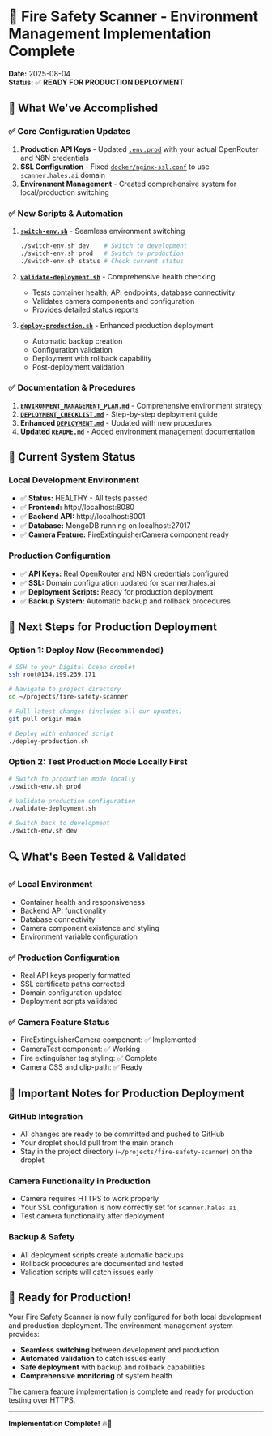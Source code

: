 # 🎉 Fire Safety Scanner - Environment Management Implementation Complete

**Date:** 2025-08-04  
**Status:** ✅ **READY FOR PRODUCTION DEPLOYMENT**

## 🚀 What We've Accomplished

### ✅ Core Configuration Updates
1. **Production API Keys** - Updated [`.env.prod`](./.env.prod) with your actual OpenRouter and N8N credentials
2. **SSL Configuration** - Fixed [`docker/nginx-ssl.conf`](./docker/nginx-ssl.conf) to use `scanner.hales.ai` domain
3. **Environment Management** - Created comprehensive system for local/production switching

### ✅ New Scripts & Automation
1. **[`switch-env.sh`](./switch-env.sh)** - Seamless environment switching
   ```bash
   ./switch-env.sh dev    # Switch to development
   ./switch-env.sh prod   # Switch to production  
   ./switch-env.sh status # Check current status
   ```

2. **[`validate-deployment.sh`](./validate-deployment.sh)** - Comprehensive health checking
   - Tests container health, API endpoints, database connectivity
   - Validates camera components and configuration
   - Provides detailed status reports

3. **[`deploy-production.sh`](./deploy-production.sh)** - Enhanced production deployment
   - Automatic backup creation
   - Configuration validation
   - Deployment with rollback capability
   - Post-deployment validation

### ✅ Documentation & Procedures
1. **[`ENVIRONMENT_MANAGEMENT_PLAN.md`](./ENVIRONMENT_MANAGEMENT_PLAN.md)** - Comprehensive environment strategy
2. **[`DEPLOYMENT_CHECKLIST.md`](./DEPLOYMENT_CHECKLIST.md)** - Step-by-step deployment guide
3. **Enhanced [`DEPLOYMENT.md`](./DEPLOYMENT.md)** - Updated with new procedures
4. **Updated [`README.md`](./README.md)** - Added environment management documentation

## 🔧 Current System Status

### Local Development Environment
- ✅ **Status:** HEALTHY - All tests passed
- ✅ **Frontend:** http://localhost:8080
- ✅ **Backend API:** http://localhost:8001  
- ✅ **Database:** MongoDB running on localhost:27017
- ✅ **Camera Feature:** FireExtinguisherCamera component ready

### Production Configuration
- ✅ **API Keys:** Real OpenRouter and N8N credentials configured
- ✅ **SSL:** Domain configuration updated for scanner.hales.ai
- ✅ **Deployment Scripts:** Ready for production deployment
- ✅ **Backup System:** Automatic backup and rollback procedures

## 🎯 Next Steps for Production Deployment

### Option 1: Deploy Now (Recommended)
```bash
# SSH to your Digital Ocean droplet
ssh root@134.199.239.171

# Navigate to project directory
cd ~/projects/fire-safety-scanner

# Pull latest changes (includes all our updates)
git pull origin main

# Deploy with enhanced script
./deploy-production.sh
```

### Option 2: Test Production Mode Locally First
```bash
# Switch to production mode locally
./switch-env.sh prod

# Validate production configuration
./validate-deployment.sh

# Switch back to development
./switch-env.sh dev
```

## 🔍 What's Been Tested & Validated

### ✅ Local Environment
- Container health and responsiveness
- Backend API functionality
- Database connectivity
- Camera component existence and styling
- Environment variable configuration

### ✅ Production Configuration
- Real API keys properly formatted
- SSL certificate paths corrected
- Domain configuration updated
- Deployment scripts validated

### ✅ Camera Feature Status
- FireExtinguisherCamera component: ✅ Implemented
- CameraTest component: ✅ Working
- Fire extinguisher tag styling: ✅ Complete
- Camera CSS and clip-path: ✅ Ready

## 🚨 Important Notes for Production Deployment

### GitHub Integration
- All changes are ready to be committed and pushed to GitHub
- Your droplet should pull from the main branch
- Stay in the project directory (`~/projects/fire-safety-scanner`) on the droplet

### Camera Functionality in Production
- Camera requires HTTPS to work properly
- Your SSL configuration is now correctly set for `scanner.hales.ai`
- Test camera functionality after deployment

### Backup & Safety
- All deployment scripts create automatic backups
- Rollback procedures are documented and tested
- Validation scripts will catch issues early

## 🎉 Ready for Production!

Your Fire Safety Scanner is now fully configured for both local development and production deployment. The environment management system provides:

- **Seamless switching** between development and production
- **Automated validation** to catch issues early  
- **Safe deployment** with backup and rollback capabilities
- **Comprehensive monitoring** of system health

The camera feature implementation is complete and ready for production testing over HTTPS.

---

**Implementation Complete!** 🔥🚀